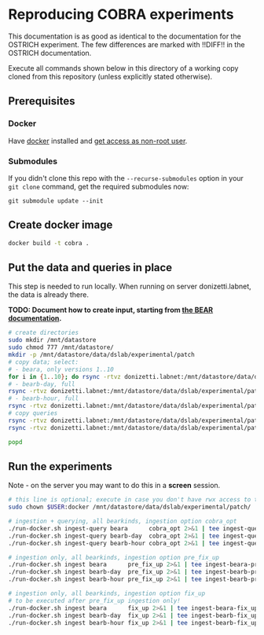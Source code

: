 # Reproducing COBRA experiments

This documentation is as good as identical to the documentation for the OSTRICH experiment.
The few differences are marked with !!DIFF!! in the OSTRICH documentation.

Execute all commands shown below in this directory of a working copy cloned from this repository
(unless explicitly stated otherwise).

## Prerequisites

### Docker

Have [docker](https://docs.docker.com/get-docker/) installed and [get access as non-root user](https://docs.docker.com/engine/install/linux-postinstall/#manage-docker-as-a-non-root-user).

### Submodules

If you didn't clone this repo with the `--recurse-submodules` option in your `git clone` command, get the required submodules now:
```
git submodule update --init
```

## Create docker image

```sh
docker build -t cobra .
```

## Put the data and queries in place

This step is needed to run locally. When running on server donizetti.labnet, the data is already there.

**TODO: Document how to create input, starting from [the BEAR documentation](https://aic.ai.wu.ac.at/qadlod/bear.html).**

```sh
# create directories
sudo mkdir /mnt/datastore
sudo chmod 777 /mnt/datastore/
mkdir -p /mnt/datastore/data/dslab/experimental/patch
# copy data; select:
# - beara, only versions 1..10
for i in {1..10}; do rsync -rtvz donizetti.labnet:/mnt/datastore/data/dslab/experimental/patch/data/$i /mnt/datastore/data/dslab/experimental/patch/data ; done
# - bearb-day, full
rsync -rtvz donizetti.labnet:/mnt/datastore/data/dslab/experimental/patch/rawdata-bearb/patches-day /mnt/datastore/data/dslab/experimental/patch/rawdata-bearb
# - bearb-hour, full
rsync -rtvz donizetti.labnet:/mnt/datastore/data/dslab/experimental/patch/rawdata-bearb/patches-hour /mnt/datastore/data/dslab/experimental/patch/rawdata-bearb
# copy queries
rsync -rtvz donizetti.labnet:/mnt/datastore/data/dslab/experimental/patch/BEAR/queries_new /mnt/datastore/data/dslab/experimental/patch/BEAR
rsync -rtvz donizetti.labnet:/mnt/datastore/data/dslab/experimental/patch/BEAR/queries_bearb /mnt/datastore/data/dslab/experimental/patch/BEAR

popd
```

## Run the experiments

Note - on the server you may want to do this in a **screen** session.
```sh
# this line is optional; execute in case you don't have rwx access to the folder
sudo chown $USER:docker /mnt/datastore/data/dslab/experimental/patch/

# ingestion + querying, all bearkinds, ingestion option cobra_opt
./run-docker.sh ingest-query beara      cobra_opt 2>&1 | tee ingest-query-beara-cobra_opt.log
./run-docker.sh ingest-query bearb-day  cobra_opt 2>&1 | tee ingest-query-bearb-day-cobra_opt.log
./run-docker.sh ingest-query bearb-hour cobra_opt 2>&1 | tee ingest-query-bearb-hour-cobra_opt.log

# ingestion only, all bearkinds, ingestion option pre_fix_up
./run-docker.sh ingest beara      pre_fix_up 2>&1 | tee ingest-beara-pre_fix_up.log
./run-docker.sh ingest bearb-day  pre_fix_up 2>&1 | tee ingest-bearb-pre_fix_up.log
./run-docker.sh ingest bearb-hour pre_fix_up 2>&1 | tee ingest-bearb-pre_fix_up.log

# ingestion only, all bearkinds, ingestion option fix_up
# to be executed after pre_fix_up ingestion only!
./run-docker.sh ingest beara      fix_up 2>&1 | tee ingest-beara-fix_up.log
./run-docker.sh ingest bearb-day  fix_up 2>&1 | tee ingest-bearb-fix_up.log
./run-docker.sh ingest bearb-hour fix_up 2>&1 | tee ingest-bearb-fix_up.log
```
